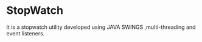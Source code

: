 # StopWatch
It is a stopwatch utility developed using JAVA SWINGS ,multi-threading and event listeners.
